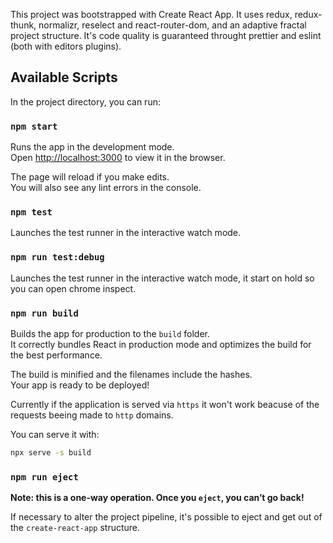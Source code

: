 This project was bootstrapped with Create React App.
It uses redux, redux-thunk, normalizr, reselect and react-router-dom, and an adaptive fractal project structure.
It's code quality is guaranteed throught prettier and eslint (both with editors plugins).

## Available Scripts

In the project directory, you can run:

### `npm start`

Runs the app in the development mode.<br>
Open [http://localhost:3000](http://localhost:3000) to view it in the browser.

The page will reload if you make edits.<br>
You will also see any lint errors in the console.

### `npm test`

Launches the test runner in the interactive watch mode.

### `npm run test:debug`

Launches the test runner in the interactive watch mode, it start on hold so you can open chrome inspect.

### `npm run build`

Builds the app for production to the `build` folder.<br>
It correctly bundles React in production mode and optimizes the build for the best performance.

The build is minified and the filenames include the hashes.<br>
Your app is ready to be deployed!

Currently if the application is served via `https` it won't work beacuse of the requests beeing made to `http` domains.

You can serve it with:

```sh
npx serve -s build
```

### `npm run eject`

**Note: this is a one-way operation. Once you `eject`, you can’t go back!**

If necessary to alter the project pipeline, it's possible to eject and get out of the `create-react-app` structure.
